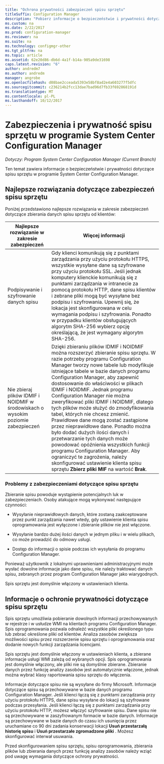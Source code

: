 ```yaml
---
title: "Ochrona prywatności zabezpieczeń spisu sprzętu"
titleSuffix: Configuration Manager
description: "Pobierz informacje o bezpieczeństwie i prywatności dotyczące spisu sprzętu w programie System Center Configuration Manager."
ms.custom: na
ms.date: 2/22/2017
ms.prod: configuration-manager
ms.reviewer: na
ms.suite: na
ms.technology: configmgr-other
ms.tgt_pltfrm: na
ms.topic: article
ms.assetid: 62e20d86-db6d-4a1f-b14a-905a9de31698
caps.latest.revision: "6"
author: andredm7
ms.author: andredm
manager: angrobe
ms.openlocfilehash: d08bae2cceada5393e58bf8ad2e4a603277f5dfc
ms.sourcegitcommit: c236214b2fcc13dae7bad96d7fb33f692868191d
ms.translationtype: MT
ms.contentlocale: pl-PL
ms.lasthandoff: 10/12/2017
---
```

# <a name="security-and-privacy-for-hardware-inventory-in-system-center-configuration-manager"></a>Zabezpieczenia i prywatność spisu sprzętu w programie System Center Configuration Manager

*Dotyczy: Program System Center Configuration Manager (Current Branch)*

Ten temat zawiera informacje o bezpieczeństwie i prywatności dotyczące spisu sprzętu w programie System Center Configuration Manager.  

##  <a name="BKMK_Security_HardwareInventory"></a> Najlepsze rozwiązania dotyczące zabezpieczeń spisu sprzętu  
 Poniżej przedstawiono najlepsze rozwiązania w zakresie zabezpieczeń dotyczące zbierania danych spisu sprzętu od klientów:  

|Najlepsze rozwiązanie w zakresie zabezpieczeń|Więcej informacji|  
|----------------------------|----------------------|  
|Podpisywanie i szyfrowanie danych spisu|Gdy klienci komunikują się z punktami zarządzania przy użyciu protokołu HTTPS, wszystkie wysyłane dane są szyfrowane przy użyciu protokołu SSL. Jeśli jednak komputery klienckie komunikują się z punktami zarządzania w intranecie za pomocą protokołu HTTP, dane spisu klientów i zebrane pliki mogą być wysyłane bez podpisu i szyfrowania. Upewnij się, że lokacja jest skonfigurowana w celu wymagania podpisu i szyfrowania. Ponadto w przypadku klientów obsługujących algorytm SHA-256 wybierz opcję określającą, że jest wymagany algorytm SHA-256.|  
|Nie zbieraj plików IDMIF i NOIDMIF w środowiskach o wysokim poziomie zabezpieczeń|Dzięki zbieraniu plików IDMIF i NOIDMIF można rozszerzyć zbieranie spisu sprzętu. W razie potrzeby programu Configuration Manager tworzy nowe tabele lub modyfikuje istniejące tabele w bazie danych programu Configuration Manager, aby zapewnić dostosowanie do właściwości w plikach IDMIF i NOIDMIF. Jednak programu Configuration Manager nie można zweryfikować pliki IDMIF i NOIDMIF, dlatego tych plików może służyć do zmodyfikowania tabel, których nie chcesz zmienić. Prawidłowe dane mogą zostać zastąpione przez nieprawidłowe dane. Ponadto można było dodać dużych ilości danych i przetwarzanie tych danych może powodować opóźnienia wszystkich funkcji programu Configuration Manager. Aby ograniczyć te zagrożenia, należy skonfigurować ustawienie klienta spisu sprzętu **Zbierz pliki MIF** na wartość **Brak**.|  

### <a name="security-issues-for-hardware-inventory"></a>Problemy z zabezpieczeniami dotyczące spisu sprzętu  
 Zbieranie spisu powoduje wystąpienie potencjalnych luk w zabezpieczeniach. Osoby atakujące mogą wykonywać następujące czynności:  

-   Wysyłanie nieprawidłowych danych, które zostaną zaakceptowane przez punkt zarządzania nawet wtedy, gdy ustawienie klienta spisu oprogramowania jest wyłączone i zbieranie plików nie jest włączone.  

-   Wysyłanie bardzo dużej ilości danych w jednym pliku i w wielu plikach, co może prowadzić do odmowy usługi.  

-   Dostęp do informacji o spisie podczas ich wysyłania do programu Configuration Manager.  

 Ponieważ użytkownik z lokalnymi uprawnieniami administracyjnymi może wysłać dowolne informacje jako dane spisu, nie należy traktować danych spisu, zebranych przez program Configuration Manager jako wiarygodnych.  

 Spis sprzętu jest domyślnie włączony w ustawieniach klienta.  

##  <a name="BKMK_Privacy_HardwareInventory"></a> Informacje o ochronie prywatności dotyczące spisu sprzętu  
 Spis sprzętu umożliwia pobieranie dowolnych informacji przechowywanych w rejestrze i w usłudze WMI na klientach programu Configuration Manager. Spis oprogramowania pozwala odnaleźć wszystkie pliki określonego typu lub zebrać określone pliki od klientów. Analiza zasobów zwiększa możliwości spisu przez rozszerzenie spisu sprzętu i oprogramowania oraz dodanie nowych funkcji zarządzania licencjami.  

 Spis sprzętu jest domyślnie włączony w ustawieniach klienta, a zbierane informacje usługi WMI zależą od wybranych opcji. Spis oprogramowania jest domyślnie włączony, ale pliki nie są domyślnie zbierane. Zbieranie danych przez funkcję analizy zasobów jest automatycznie włączone, jednak można wybrać klasy raportowania spisu sprzętu do włączenia.  

 Informacje dotyczące spisu nie są wysyłane do firmy Microsoft. Informacje dotyczące spisu są przechowywane w bazie danych programu Configuration Manager. Jeśli klienci łączą się z punktami zarządzania przy użyciu protokołu HTTPS, dane spisu wysyłane do lokacji są szyfrowane podczas przesyłania. Jeśli klienci łączą się z punktami zarządzania przy użyciu protokołu HTTP, możesz włączyć szyfrowanie spisu. Dane spisu nie są przechowywane w zaszyfrowanym formacie w bazie danych. Informacje są przechowywane w bazie danych do czasu ich usunięcia przez uruchamiane co 90 dni zadania konserwacji lokacji **Usuń przestarzałą historię spisu** i **Usuń przestarzałe zgromadzone pliki** . Możesz skonfigurować interwał usuwania.  

 Przed skonfigurowaniem spisu sprzętu, spisu oprogramowania, zbierania plików lub zbierania danych przez funkcję analizy zasobów należy wziąć pod uwagę wymagania dotyczące ochrony prywatności.  
